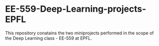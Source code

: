 # EE-559-Deep-Learning-projects-EPFL

This repository conatains the two miniprojects performed in the scope of the Deep Learning class - EE-559 at EPFL.


